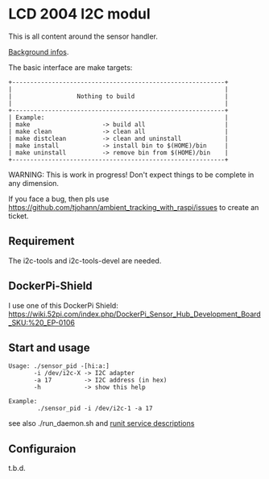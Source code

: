 LCD 2004 I2C modul
==================

This is all content around the sensor handler.

[Background infos](../Documentation/knowledge_base.md).

The basic interface are make targets:

    +-----------------------------------------------------------+
    |                                                           |
    |                  Nothing to build                         |
    |                                                           |
    +-----------------------------------------------------------+
    | Example:                                                  |
    | make                    -> build all                      |
    | make clean              -> clean all                      |
    | make distclean          -> clean and uninstall            |
    | make install            -> install bin to $(HOME)/bin     |
    | make uninstall          -> remove bin from $(HOME)/bin    |
    +-----------------------------------------------------------+

WARNING: This is work in progress! Don't expect things to be complete in any dimension.

If you face a bug, then pls use https://github.com/tjohann/ambient_tracking_with_raspi/issues to create an ticket.


Requirement
-----------

The i2c-tools and i2c-tools-devel are needed.


DockerPi-Shield
---------------

I use one of this DockerPi Shield: https://wiki.52pi.com/index.php/DockerPi_Sensor_Hub_Development_Board_SKU:%20_EP-0106


Start and usage
---------------

```
Usage: ./sensor_pid -[hi:a:]
       -i /dev/i2c-X -> I2C adapter
       -a 17         -> I2C address (in hex)
       -h            -> show this help

Example:
        ./sensor_pid -i /dev/i2c-1 -a 17
```

see also ./run_daemon.sh and [runit service descriptions](../etc/README.md)


Configuraion
------------

t.b.d.
